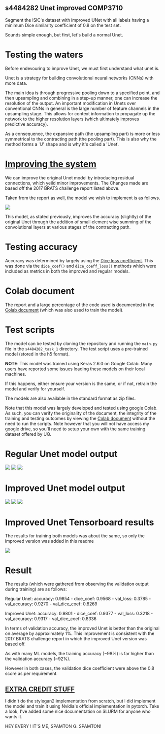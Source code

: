 ## s4484282 Unet improved COMP3710

Segment the ISIC's dataset with improved UNet with all labels having a minimum
Dice similarity coefficient of 0.8 on the test set.

Sounds simple enough, but first, let's build a normal Unet.

# Testing the waters

Before endevouring to improve Unet, we must first understand what unet is.

Unet is a strategy for building convolutional neural networks (CNNs) with more data.

The main idea is through progressive pooling down to a specified point, and then upsampling and combining in a step-up manner, one can increase the resolution of the output.
An important modification in Unets over conventional CNNs in general is the large number of feature channels in the upsampling stage.
This allows for context information to propagate up the network to the higher resolution layers (which ultimately improves predictive accuracy).

As a consequence, the expansive path (the upsampling part) is more or less symmetrical to the contracting path (the pooling part). This is also why the method forms a 'U' shape and is why it's called a 'Unet'.

# [Improving the system](https://arxiv.org/pdf/1802.10508v1.pdf)

We can improve the original Unet model by introducing residual connections, which yeild minor improvements.
The Changes made are based off the 2017 BRATS challenge report listed above.

Taken from the report as well, the model we wish to implement is as follows.

![](https://github.com/Despicable-bee/PatternFlow/blob/s4484282_task_1_unet_improved/recognition/MySolution/s4484282_task_1/example_output/thing_we_implemented.PNG)

This model, as stated previously, improves the accuracy (slightly) of the original Unet through the addition of small element wise summing of the convolutional layers at various stages of the contracting path.

# Testing accuracy
Accuracy was determined by largely using the [Dice loss coefficient](https://en.wikipedia.org/wiki/S%C3%B8rensen%E2%80%93Dice_coefficient). This was done via the `dice_coef()` and `dice_coeff_loss()` methods which were included as metrics in both the improved and regular models. 

# Colab document

The report and a large percentage of the code used is documented in the [Colab document](https://colab.research.google.com/drive/1YwaXD-fa3LNqCvG4Pb1gB-krDDrrUhF-?usp=sharing) (which was also used to train the model).

# Test scripts

The model can be tested by cloning the repository and running the `main.py` file in the `s4484282_task_1` directory. The test script uses a pre-trained model (stored in the h5 format).

**NOTE**:
This model was trained using Keras 2.6.0 on Google Colab. Many users have reported some issues loading these models on their local machines.

If this happens, either ensure your version is the same, or if not, retrain the model and verify for yourself.

The models are also available in the standard format as zip files.

Note that this model was largely developed and tested using google Colab. As such, you can verify the originality of the document, the integrity of the training and testing outcomes by viewing the [Colab document](https://colab.research.google.com/drive/1YwaXD-fa3LNqCvG4Pb1gB-krDDrrUhF-?usp=sharing) without the need to run the scripts. Note however that you will not have access my google drive, so you'll need to setup your own with the same training dataset offered by UQ.

# Regular Unet model output

![](https://github.com/Despicable-bee/PatternFlow/blob/s4484282_task_1_unet_improved/recognition/MySolution/s4484282_task_1/example_output/regular_out_1.PNG)
![](https://github.com/Despicable-bee/PatternFlow/blob/s4484282_task_1_unet_improved/recognition/MySolution/s4484282_task_1/example_output/regular_out_2.PNG)
![](https://github.com/Despicable-bee/PatternFlow/blob/s4484282_task_1_unet_improved/recognition/MySolution/s4484282_task_1/example_output/regular_out_3.PNG)

# Improved Unet model output
![](https://github.com/Despicable-bee/PatternFlow/blob/s4484282_task_1_unet_improved/recognition/MySolution/s4484282_task_1/example_output/Improved_out_1.PNG)
![](https://github.com/Despicable-bee/PatternFlow/blob/s4484282_task_1_unet_improved/recognition/MySolution/s4484282_task_1/example_output/Improved_out_2.PNG)
![](https://github.com/Despicable-bee/PatternFlow/blob/s4484282_task_1_unet_improved/recognition/MySolution/s4484282_task_1/example_output/Improved_out_3.PNG)

# Improved Unet Tensorboard results
The results for training both models was about the same, so only the improved version was added in this readme

![](https://github.com/Despicable-bee/PatternFlow/blob/s4484282_task_1_unet_improved/recognition/MySolution/s4484282_task_1/example_output/improved_tensorboard_out.PNG)

# Result

The results (which were gathered from observing the validation output during training) are as follows:

Regular Unet:
accuracy: 0.9854 - dice_coef: 0.9568 - val_loss: 0.3785 - val_accuracy: 0.9270 - val_dice_coef: 0.8269

Improved Unet:
accuracy: 0.9801 - dice_coef: 0.9377 - val_loss: 0.3218 - val_accuracy: 0.9317 - val_dice_coef: 0.8336

In terms of validation accuracy, the improved Unet is better than the original on average by approximately 1%.
This improvement is consistent with the 2017 BRATS challenge report in which the improved Unet version was based off.

As with many ML models, the training accuracy (~98%) is far higher than the validation accuracy (~92%).

However in both cases, the validation dice coefficient were above the 0.8 score as per requirement.

## [EXTRA CREDIT STUFF](https://colab.research.google.com/drive/1NYo8jk9Rxc8qzklIroveVWH7CO-22n_6?usp=sharing)

I didn't do the stylegan2 implementation from scratch, but I did implement the model and train it using Nvidia's official implementation in pytorch. Take a look, I've added some nice documentation on SLURM for anyone who wants it.

HEY EVERY      !
IT'S ME, SPAMTON G. SPAMTON!